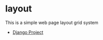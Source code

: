 # layout
 
This is a simple web page layout grid system
* <a href="https://github.com/Amankhalsa/intro_python/tree/main/mywebsite"> Django Project </a>
